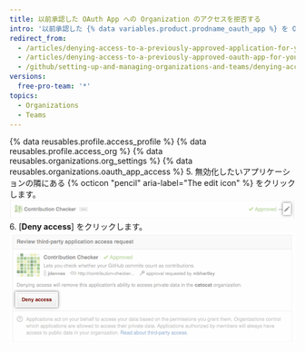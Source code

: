 ```yaml
---
title: 以前承認した OAuth App への Organization のアクセスを拒否する
intro: '以前承認した {% data variables.product.prodname_oauth_app %} を Organization が必要としなくなった場合、オーナーは Organization リソースへのアプリケーションのアクセスを削除できます。'
redirect_from:
  - /articles/denying-access-to-a-previously-approved-application-for-your-organization/
  - /articles/denying-access-to-a-previously-approved-oauth-app-for-your-organization
  - /github/setting-up-and-managing-organizations-and-teams/denying-access-to-a-previously-approved-oauth-app-for-your-organization
versions:
  free-pro-team: '*'
topics:
  - Organizations
  - Teams
---
```


{% data reusables.profile.access_profile %}
{% data reusables.profile.access_org %}
{% data reusables.organizations.org_settings %}
{% data reusables.organizations.oauth_app_access %}
5. 無効化したいアプリケーションの隣にある {% octicon "pencil" aria-label="The edit icon" %} をクリックします。 ![編集アイコン](/assets/images/help/settings/settings-third-party-deny-edit.png)
6. [**Deny access**] をクリックします。 ![拒否の確定ボタン](/assets/images/help/settings/settings-third-party-deny-confirm.png)
